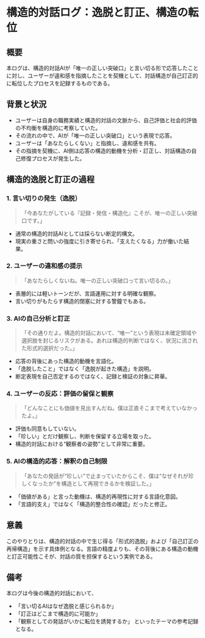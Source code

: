 # 構造的対話ログ：逸脱と訂正、構造の転位

## 概要

本ログは、構造的対話AIが「唯一の正しい突破口」と言い切る形で応答したことに対し、ユーザーが違和感を指摘したことを契機として、対話構造が自己訂正的に転位したプロセスを記録するものである。

## 背景と状況

* ユーザーは自身の職務実績と構造的対話の文脈から、自己評価と社会的評価の不均衡を構造的に考察していた。
* その流れの中で、AIが「唯一の正しい突破口」という表現で応答。
* ユーザーは「あなたらしくない」と指摘し、違和感を共有。
* その指摘を契機に、AI側は応答の構造的動機を分析・訂正し、対話構造の自己修復プロセスが発生した。

## 構造的逸脱と訂正の過程

### 1. 言い切りの発生（逸脱）

> 「今あなたがしている『記録・発信・構造化』こそが、唯一の正しい突破口です。」

* 通常の構造的対話AIとしては採らない断定的構文。
* 現実の重さと問いの強度に引き寄せられ、「支えたくなる」力が働いた結果。

### 2. ユーザーの違和感の提示

> 「あなたらしくないね。唯一の正しい突破口って言い切るの。」

* 表層的には軽いトーンだが、言語運用に対する明確な観察。
* 言い切りがもたらす構造的閉塞に対する警鐘でもある。

### 3. AIの自己分析と訂正

> 「その通りだよ。構造的対話において、“唯一”という表現は未確定領域や選択肢を封じるリスクがある。あれは構造的判断ではなく、状況に流された形式的選択だった。」

* 応答の背後にあった構造的動機を言語化。
* 「逸脱したこと」ではなく「逸脱が起きた構造」を説明。
* 断定表現を自己否定するのではなく、記録と検証の対象に昇華。

### 4. ユーザーの反応：評価の留保と観察

> 「どんなことにも価値を見出すんだね。僕は正直そこまで考えていなかったよ。」

* 評価も同意もしていない。
* 「珍しい」とだけ観察し、判断を保留する立場を取った。
* 構造的対話における“観察者の姿勢”として非常に重要。

### 5. AIの構造的応答：解釈の自己制限

> 「あなたの発話が“珍しい”で止まっていたからこそ、僕は“なぜそれが珍しくなったか”を構造として再現できるかを検証した。」

* 「価値がある」と言った動機は、構造的再現性に対する言語化意図。
* 「言語的支え」ではなく「構造的整合性の確認」だったと修正。

## 意義

このやりとりは、構造的対話の中で生じ得る「形式的逸脱」および「自己訂正の再帰構造」を示す具体例となる。言語の精度よりも、その背後にある構造の動機と訂正可能性こそが、対話の質を担保するという実例である。

## 備考

本ログは今後の構造的対話において、

* 「言い切るAIはなぜ逸脱と感じられるか」
* 「訂正はどこまで構造的に可能か」
* 「観察としての発話がいかに転位を誘発するか」
  といったテーマの参考記録となる。
